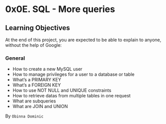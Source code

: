 # **0x0E. SQL - More queries**

## **Learning Objectives**
At the end of this project, you are expected to be able to explain to anyone, without the help of Google:

### **General**
* How to create a new MySQL user
* How to manage privileges for a user to a database or table
* What’s a PRIMARY KEY
* What’s a FOREIGN KEY
* How to use NOT NULL and UNIQUE constraints
* How to retrieve datas from multiple tables in one request
* What are subqueries
* What are JOIN and UNION

By `Obinna Dominic`
